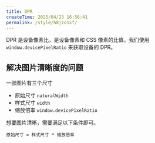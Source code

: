 ```yaml
---
title: DPR
createTime: 2025/04/23 16:56:41
permalink: /style/h8jzo1xf/
---
```


DPR 是设备像素比，是设备像素和 CSS 像素的比值。我们使用 `window.devicePixelRatio` 来获取设备的 DPR。

## 解决图片清晰度的问题

一张图片有三个尺寸

- 原始尺寸 `naturalWidth`
- 样式尺寸 `width`
- 缩放倍率 `window.devicePixelRatio`

想要图片清晰，需要满足以下条件即可。

`原始尺寸 = 样式尺寸 * 缩放倍率`
